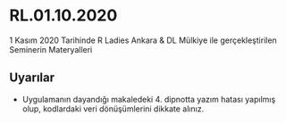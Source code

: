 # RL.01.10.2020
1 Kasım 2020 Tarihinde R Ladies Ankara &amp; DL Mülkiye ile gerçekleştirilen Seminerin Materyalleri
## Uyarılar ## 
- Uygulamanın dayandığı makaledeki 4. dipnotta yazım hatası yapılmış olup, kodlardaki veri dönüşümlerini dikkate alınız.
